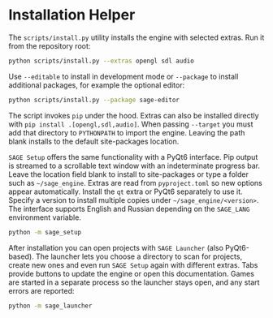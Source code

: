# Installation Helper

The ``scripts/install.py`` utility installs the engine with selected extras.
Run it from the repository root:

```bash
python scripts/install.py --extras opengl sdl audio
```

Use ``--editable`` to install in development mode or ``--package`` to install
additional packages, for example the optional editor:

```bash
python scripts/install.py --package sage-editor
```

The script invokes ``pip`` under the hood. Extras can also be installed
directly with ``pip install .[opengl,sdl,audio]``.
When passing ``--target`` you must add that directory to ``PYTHONPATH`` to
import the engine. Leaving the path blank installs to the default site-packages
location.

``SAGE Setup`` offers the same functionality with a PyQt6 interface. Pip output
is streamed to a scrollable text window with an indeterminate progress bar.
Leave the location field blank to install to site-packages or type a folder
such as ``~/sage_engine``. Extras are read from ``pyproject.toml`` so new
options appear automatically. Install the ``qt`` extra or PyQt6 separately to
use it.
Specify a version to install multiple copies under ``~/sage_engine/<version>``.
The interface supports English and Russian depending on the ``SAGE_LANG``
environment variable.
```bash
python -m sage_setup
```
After installation you can open projects with ``SAGE Launcher`` (also PyQt6-based).
The launcher lets you choose a directory to scan for projects, create new ones
and even run ``SAGE Setup`` again with different extras. Tabs provide buttons to
update the engine or open this documentation. Games are started in a separate
process so the launcher stays open, and any start errors are reported:
```bash
python -m sage_launcher
```
